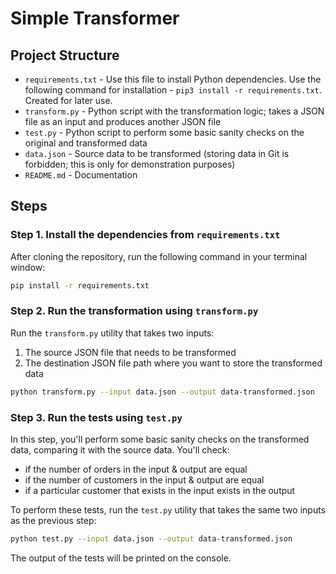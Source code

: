 # Simple Transformer

## Project Structure 
 - `requirements.txt` - Use this file to install Python dependencies. Use the following command for installation - `pip3 install -r requirements.txt`. Created for later use.
 - `transform.py` - Python script with the transformation logic; takes a JSON file as an input and produces another JSON file
 - `test.py` - Python script to perform some basic sanity checks on the original and transformed data
 - `data.json` - Source data to be transformed (storing data in Git is forbidden; this is only for demonstration purposes)
 - `README.md` - Documentation

## Steps

### Step 1. Install the dependencies from `requirements.txt`

After cloning the repository, run the following command in your terminal window:

```bash
pip install -r requirements.txt
```

### Step 2. Run the transformation using `transform.py`

Run the `transform.py` utility that takes two inputs:

1. The source JSON file that needs to be transformed
2. The destination JSON file path where you want to store the transformed data

```bash
python transform.py --input data.json --output data-transformed.json
```

### Step 3. Run the tests using `test.py`

In this step, you'll perform some basic sanity checks on the transformed data, comparing it with the source data. You'll check:

* if the number of orders in the input & output are equal
* if the number of customers in the input & output are equal
* if a particular customer that exists in the input exists in the output

To perform these tests, run the `test.py` utility that takes the same two inputs as the previous step:

```bash
python test.py --input data.json --output data-transformed.json
```

The output of the tests will be printed on the console.

